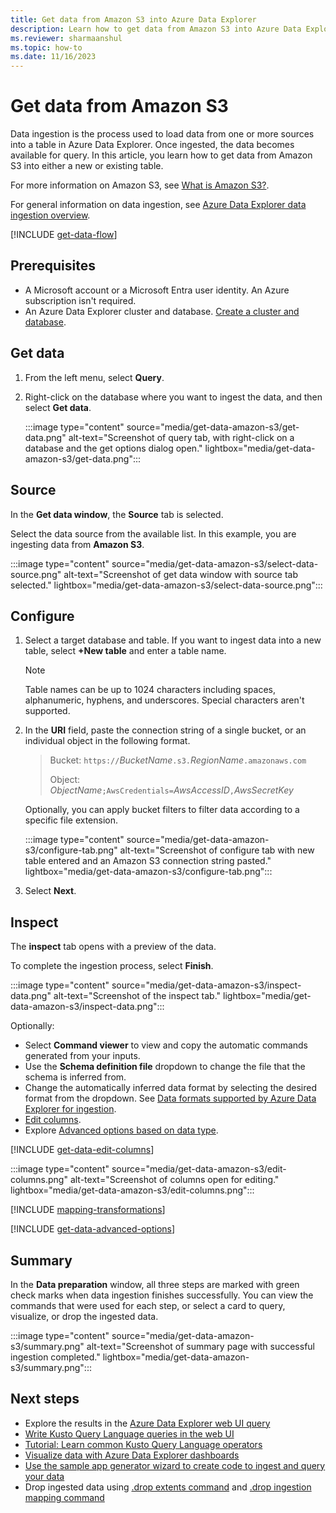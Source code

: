 ```yaml
---
title: Get data from Amazon S3 into Azure Data Explorer
description: Learn how to get data from Amazon S3 into Azure Data Explorer.
ms.reviewer: sharmaanshul
ms.topic: how-to
ms.date: 11/16/2023
---
```

# Get data from Amazon S3

Data ingestion is the process used to load data from one or more sources into a table in Azure Data Explorer. Once ingested, the data becomes available for query. In this article, you learn how to get data from Amazon S3 into either a new or existing table.

For more information on Amazon S3, see [What is Amazon S3?](https://docs.aws.amazon.com/AmazonS3/latest/userguide/Welcome.html).

For general information on data ingestion, see [Azure Data Explorer data ingestion overview](ingest-data-overview.md).

[!INCLUDE [get-data-flow](includes/get-data-flow.md)]

## Prerequisites

* A Microsoft account or a Microsoft Entra user identity. An Azure subscription isn't required.
* An Azure Data Explorer cluster and database. [Create a cluster and database](create-cluster-and-database.md).

## Get data

1. From the left menu, select **Query**.
1. Right-click on the database where you want to ingest the data, and then select **Get data**.

    :::image type="content" source="media/get-data-amazon-s3/get-data.png" alt-text="Screenshot of query tab, with right-click on a database and the get options dialog open." lightbox="media/get-data-amazon-s3/get-data.png":::

## Source

In the **Get data window**, the **Source** tab is selected.

Select the data source from the available list. In this example, you are ingesting data from **Amazon S3**.

:::image type="content" source="media/get-data-amazon-s3/select-data-source.png" alt-text="Screenshot of get data window with source tab selected." lightbox="media/get-data-amazon-s3/select-data-source.png":::

## Configure

1. Select a target database and table. If you want to ingest data into a new table, select **+New table** and enter a table name.

    > [!NOTE]
    > Table names can be up to 1024 characters including spaces, alphanumeric, hyphens, and underscores. Special characters aren't supported.

1. In the **URI** field, paste the connection string of a single bucket, or an individual object in the following format.

    > Bucket: `https://`*BucketName*`.s3.`*RegionName*`.amazonaws.com`
    >
    > Object: *ObjectName*`;AwsCredentials=`*AwsAccessID*`,`*AwsSecretKey*

    Optionally, you can apply bucket filters to filter data according to a specific file extension.

    :::image type="content" source="media/get-data-amazon-s3/configure-tab.png" alt-text="Screenshot of configure tab with new table entered and an Amazon S3 connection string pasted." lightbox="media/get-data-amazon-s3/configure-tab.png":::

1. Select **Next**.

## Inspect

The **inspect** tab opens with a preview of the data.

To complete the ingestion process, select **Finish**.

:::image type="content" source="media/get-data-amazon-s3/inspect-data.png" alt-text="Screenshot of the inspect tab." lightbox="media/get-data-amazon-s3/inspect-data.png":::

Optionally:

* Select **Command viewer** to view and copy the automatic commands generated from your inputs.
* Use the **Schema definition file** dropdown to change the file that the schema is inferred from.
* Change the automatically inferred data format by selecting the desired format from the dropdown. See [Data formats supported by Azure Data Explorer for ingestion](ingestion-supported-formats.md).
* [Edit columns](#edit-columns).
* Explore [Advanced options based on data type](#advanced-options-based-on-data-type).

[!INCLUDE [get-data-edit-columns](includes/get-data-edit-columns.md)]

:::image type="content" source="media/get-data-amazon-s3/edit-columns.png" alt-text="Screenshot of columns open for editing." lightbox="media/get-data-amazon-s3/edit-columns.png":::

[!INCLUDE [mapping-transformations](includes/mapping-transformations.md)]

[!INCLUDE [get-data-advanced-options](includes/get-data-advanced-options.md)]

## Summary

In the **Data preparation** window, all three steps are marked with green check marks when data ingestion finishes successfully. You can view the commands that were used for each step, or select a card to query, visualize, or drop the ingested data.

:::image type="content" source="media/get-data-amazon-s3/summary.png" alt-text="Screenshot of summary page with successful ingestion completed." lightbox="media/get-data-amazon-s3/summary.png":::

## Next steps

* Explore the results in the [Azure Data Explorer web UI query](web-ui-query-overview.md)
* [Write Kusto Query Language queries in the web UI](web-ui-kql.md)
* [Tutorial: Learn common Kusto Query Language operators](kusto/query/tutorials/learn-common-operators.md)
* [Visualize data with Azure Data Explorer dashboards](azure-data-explorer-dashboards.md)
* [Use the sample app generator wizard to create code to ingest and query your data](sample-app-generator-wizard.md)
* Drop ingested data using [.drop extents command](kusto/management/drop-extents.md) and [.drop ingestion mapping command](kusto/management/drop-ingestion-mapping-command.md)

